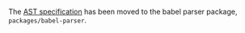 The [AST specification](https://github.com/babel/babel/blob/master/packages/babel-parser/ast/spec.md) has been moved to the babel parser package, `packages/babel-parser`.
